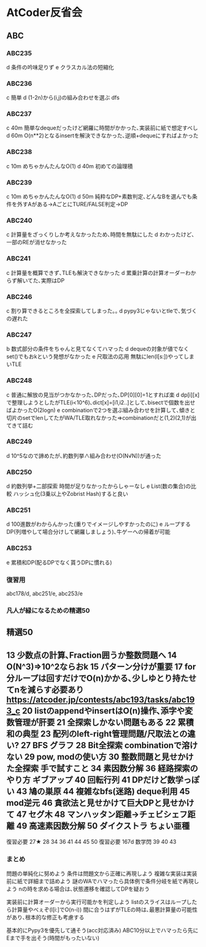 
# AtCoder反省会
## ABC
### ABC235
d 条件の吟味足りず
e クラスカル法の短縮化
### ABC236
c 簡単
d (1-2n)から(i,j)の組み合わせを選ぶ dfs
### ABC237
c 40m 簡単なdequeだったけど網羅に時間がかかった､実装前に紙で想定すべし
d 60m O(n**2)となるinsertを解決できなかった､逆順+dequeにすればよかった
### ABC238
c 10m めちゃかんたんなO(1)
d 40m 初めての論理積
### ABC239
c 10m めちゃかんたんなO(1)
d 50m 純粋なDP+素数判定､どんなBを選んでも条件を外すAがある→AごとにTURE/FALSE判定→DP
### ABC240
c 計算量をざっくりしか考えなかったため､時間を無駄にした
d わかったけど､一部のREが消せなかった
### ABC241
c 計算量を概算できず､TLEも解決できなかった
d 累乗計算の計算オーダーわからず解いてた､実際はDP
### ABC246
c 割り算できるところを全探索してしまった｡｡
d pypy3じゃないとtleで､気づくの遅れた
### ABC247
b 数式部分の条件をちゃんと見てなくてハマった
d dequeの対象が値でなくset()でもおkという発想がなかった
e 尺取法の応用 無駄にlen(l[s:])やってしまいTLE
### ABC248
c 普通に解放の見当がつかなかった､DPだった､DP[0][0]=1とすれば楽
d dp[i][x]で整理しようとしたがTLE(i<10^6)､dict[x]=[i1,i2..]として､bisectで個数を出せばよかったO(2logn)
e combinationで2つを選ぶ組み合わせを計算して､傾きと切片のsetでlenしてたがWA/TLE取れなかった⇒combinationだと(1,2)(2,1)が出てきて詰む
### ABC249
d 10^5なので諦めたが､約数列挙∧組み合わせ(O(N√N))が通った
### ABC250
d 約数列挙+二部探索 時間が足りなかったからしゃーなし
e List(数の集合)の比較 ハッシュ化(3乗以上やZobrist Hash)すると良い
### ABC251
d 100進数がわからんかった(重りでイメージしやすかったのに)
e ループするDP(列増やして場合分けして網羅しましょう)､牛ゲーへの帰着が可能
### ABC253
e 累積和DP(配るDPでなく貰うDPに慣れる)


### 復習用
abc178/d, abc251/e, abc253/e
### 凡人が緑になるための精選50
## 精選50
13 少数点の計算､Fraction囲うか整数問題へ
14 O(N^3)⇒10^2ならおk
15 パターン分けが重要
17 for分ループは回すだけでO(n)かかる､少しゆとり持たせてnを減らす必要あり https://atcoder.jp/contests/abc193/tasks/abc193_c
20 listのappendやinsertはO(n)操作､添字や変数管理が肝要
21 全探索しかない問題もある
22 累積和の典型
23 配列のleft-right管理問題/尺取法との違い?
27 BFS グラフ
28 Bit全探索 combinationで溶けない
29 pow, modの使い方
30 整数問題と見せかけた全探索 手で試すこと
34 素因数分解
36 経路探索のやり方 ギブアップ
40 回転行列
41 DPだけど数学っぽい
43 鳩の巣原
44 複雑なbfs(迷路) deque利用
45 mod逆元
46 貪欲法と見せかけて巨大DPと見せかけて
47 セグ木
48 マンハッタン距離→チェビシェフ距離
49 高速素因数分解
50 ダイクストラ ちょい亜種
-
復習必要 27★ 28 34 36 41 44 45 50
復習必要 167d
数学閃 39 40 43
### まとめ
問題の単純化に努めよう
条件は問題文から正確に再現しよう
複雑な実装は実装前に紙で詳細まで詰めよう
謎のWAでハマったら具体例で条件分岐を紙で再現しよう
nの時を求める場合は､状態遷移を確認してDPを疑おう

実装前に計算オーダーから実行可能かを判定しよう
listのスライスはループしたら計算量やべぇぞ(l[i:]でO(n-i))
間に合うはずがTLEの時は､最悪計算量の可能性があり､根本的な修正も考慮する

基本的にPypy3を優先して通そう(acc対応済み)
ABC10分以上でハマったら先にEまで手を出そう(時間がもったいない)